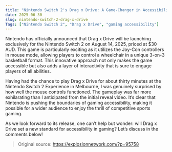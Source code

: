 ```yaml
---
title: "Nintendo Switch 2's Drag x Drive: A Game-Changer in Accessibility"
date: 2025-06-30
slug: nintendo-switch-2-drag-x-drive
Tags: ["Nintendo Switch 2", "Drag x Drive", "gaming accessibility"]
---
```

Nintendo has officially announced that Drag x Drive will be launching exclusively for the Nintendo Switch 2 on August 14, 2025, priced at $30 AUD. This game is particularly exciting as it utilizes the Joy-Con controllers in mouse mode, allowing players to control a wheelchair in a unique 3-on-3 basketball format. This innovative approach not only makes the game accessible but also adds a layer of interactivity that is sure to engage players of all abilities.

Having had the chance to play Drag x Drive for about thirty minutes at the Nintendo Switch 2 Experience in Melbourne, I was genuinely surprised by how well the mouse controls functioned. The gameplay was far more exhilarating than I anticipated from the initial reveal video. It’s clear that Nintendo is pushing the boundaries of gaming accessibility, making it possible for a wider audience to enjoy the thrill of competitive sports gaming.

As we look forward to its release, one can’t help but wonder: will Drag x Drive set a new standard for accessibility in gaming? Let’s discuss in the comments below!

> Original source: https://explosionnetwork.com/?p=95758